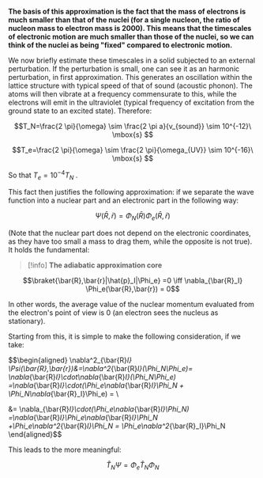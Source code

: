 
**The basis of this approximation is the fact that the mass of electrons is much smaller than that of the nuclei (for a single nucleon, the ratio of nucleon mass to electron mass is 2000). This means that the timescales of electronic motion are much smaller than those of the nuclei, so we can think of the nuclei as being "fixed" compared to electronic motion.**

We now briefly estimate these timescales in a solid subjected to an external perturbation. 
If the perturbation is small, one can see it as an harmonic perturbation, in first approximation.
This generates an oscillation within the lattice structure with typical speed of that of sound (acoustic phonon). The atoms will then vibrate at a frequency commensurate to this, while the electrons will emit in the ultraviolet (typical frequency of excitation from the ground state to an excited state).
Therefore:

$$T_N=\frac{2 \pi}{\omega} \sim \frac{2 \pi a}{v_{sound}} \sim 10^{-12}\ \mbox{s} $$

$$T_e=\frac{2 \pi}{\omega} \sim \frac{2 \pi}{\omega_{UV}} \sim 10^{-16}\ \mbox{s} $$

So that $T_e = 10^{-4}T_N$ .

This fact then justifies the following approximation: if we separate the wave function into a nuclear part and an electronic part in the following way:

$$\Psi(\bar{R},\bar{r}) = \Phi_N(\bar{R})\Phi_e(\bar{R}, \bar{r})$$

(Note that the nuclear part does not depend on the electronic coordinates, as they have too small a mass to drag them, while the opposite is not true).
It holds the fundamental:

>[!info] **The adiabatic approximation core**
>
$$\braket{\bar{R},\bar{r}|\hat{p}_I|\Phi_e} =0 \iff \nabla_{\bar{R}_I} \Phi_e(\bar{R},\bar{r}) = 0$$
>
In other words, the average value of the nuclear momentum evaluated from the electron's point of view is 0 (an electron sees the nucleus as stationary).

Starting from this, it is simple to make the following consideration, if we take:

$$\begin{aligned}
\nabla^2_{\bar{R}_I} \Psi(\bar{R},\bar{r})&=\nabla^2_{\bar{R}_I}(\Phi_N\Phi_e)= \nabla_{\bar{R}_I}\cdot\nabla_{\bar{R}_I}(\Phi_N\Phi_e) =\nabla_{\bar{R}_I}\cdot(\Phi_e\nabla_{\bar{R}_I}\Phi_N + \Phi_N\nabla_{\bar{R}_I}\Phi_e) =  \\


&= \nabla_{\bar{R}_I}\cdot(\Phi_e\nabla_{\bar{R}_I}\Phi_N) =\nabla_{\bar{R}_I}\Phi_e\nabla_{\bar{R}_I}\Phi_N +\Phi_e\nabla^2_{\bar{R}_I}\Phi_N = \Phi_e\nabla^2_{\bar{R}_I}\Phi_N  \end{aligned}$$

This leads to the more meaningful: 

$$\hat{T}_N\Psi = \Phi_e\hat{T}_N\Phi_N$$
